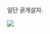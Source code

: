 일단 굵게살자.

<img src="https://www.javascript.com/badge/Java-007396?style=flat-square&logo={Vimeo}&logoColor=white"/>
